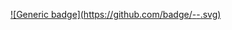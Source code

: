 

[![Generic badge](https://github.com/badge/<Run Tests and Deploy>-<Passing>-<COLOR>.svg)](https://github.com/)
